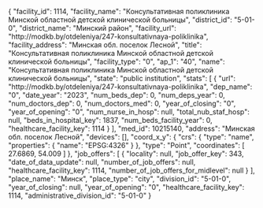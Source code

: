 {
    "facility_id": 1114,
    "facility_name": "Консультативная поликлиника Минской областной детской клинической больницы",
    "district_id": "5-01-0",
    "district_name": "Минский район",
    "facility_url": "http:\/\/modkb.by\/otdeleniya\/247-konsultativnaya-poliklinika",
    "facility_address": "Минская обл. поселок Лесной",
    "title": "Консультативная поликлиника Минской областной детской клинической больницы",
    "facility_type": "0",
    "ap_1": "40",
    "name": "Консультативная поликлиника Минской областной детской клинической больницы",
    "state": "public institution",
    "stats": [
        {
            "url": "http:\/\/modkb.by\/otdeleniya\/247-konsultativnaya-poliklinika",
            "dep_name": "0",
            "date_year": "2023",
            "num_beds_dep": 0,
            "num_deps_year": 0,
            "num_doctors_dep": 0,
            "num_doctors_med": 0,
            "year_of_closing": "0",
            "year_of_opening": "0",
            "num_nurse_in_hosp": null,
            "total_nub_staf_hosp": null,
            "beds_in_hospital_key": 1837,
            "num_beds_facility_year": 0,
            "healthcare_facility_key": 1114
        }
    ],
    "med_id": 10215140,
    "address": "Минская обл. поселок Лесной",
    "devices": [],
    "coord_x_y": {
        "crs": {
            "type": "name",
            "properties": {
                "name": "EPSG:4326"
            }
        },
        "type": "Point",
        "coordinates": [
            27.6869,
            54.009
        ]
    },
    "job_offers": [
        {
            "locality": null,
            "job_offer_key": 343,
            "date_of_data_update": null,
            "number_of_job_offers": null,
            "healthcare_facility_key": 1114,
            "number_of_job_offers_for_midlevel": null
        }
    ],
    "place_name": "Минск",
    "place_type": "city",
    "division_id": "5-01-0",
    "year_of_closing": null,
    "year_of_opening": "0",
    "healthcare_facility_key": 1114,
    "administrative_division_id": "5-01-0"
}